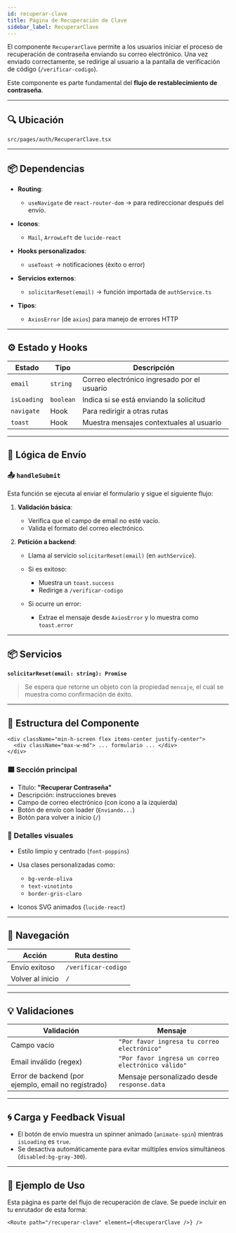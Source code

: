 ```yaml
---
id: recuperar-clave
title: Página de Recuperación de Clave
sidebar_label: RecuperarClave
---
```


El componente `RecuperarClave` permite a los usuarios iniciar el proceso de recuperación de contraseña enviando su correo electrónico. Una vez enviado correctamente, se redirige al usuario a la pantalla de verificación de código (`/verificar-codigo`).

Este componente es parte fundamental del **flujo de restablecimiento de contraseña**.

---

## 🔍 Ubicación

`src/pages/auth/RecuperarClave.tsx`

---

## 📦 Dependencias

* **Routing**:

  * `useNavigate` de `react-router-dom` → para redireccionar después del envío.
* **Iconos**:

  * `Mail`, `ArrowLeft` de `lucide-react`
* **Hooks personalizados**:

  * `useToast` → notificaciones (éxito o error)
* **Servicios externos**:

  * `solicitarReset(email)` → función importada de `authService.ts`
* **Tipos**:

  * `AxiosError` (de `axios`) para manejo de errores HTTP

---

## ⚙️ Estado y Hooks

| Estado      | Tipo      | Descripción                                 |
| ----------- | --------- | ------------------------------------------- |
| `email`     | `string`  | Correo electrónico ingresado por el usuario |
| `isLoading` | `boolean` | Indica si se está enviando la solicitud     |
| `navigate`  | Hook      | Para redirigir a otras rutas                |
| `toast`     | Hook      | Muestra mensajes contextuales al usuario    |

---

## 🧠 Lógica de Envío

### 📤 `handleSubmit`

Esta función se ejecuta al enviar el formulario y sigue el siguiente flujo:

1. **Validación básica**:

   * Verifica que el campo de email no esté vacío.
   * Valida el formato del correo electrónico.

2. **Petición a backend**:

   * Llama al servicio `solicitarReset(email)` (en `authService`).
   * Si es exitoso:

     * Muestra un `toast.success`
     * Redirige a `/verificar-codigo`
   * Si ocurre un error:

     * Extrae el mensaje desde `AxiosError` y lo muestra como `toast.error`

---

## 📦 Servicios

**`solicitarReset(email: string): Promise`**

> Se espera que retorne un objeto con la propiedad `mensaje`, el cual se muestra como confirmación de éxito.

---

## 🧱 Estructura del Componente

```tsx
<div className="min-h-screen flex items-center justify-center">
  <div className="max-w-md"> ... formulario ... </div>
</div>
```

### 🟩 Sección principal

* Título: **"Recuperar Contraseña"**
* Descripción: instrucciones breves
* Campo de correo electrónico (con ícono a la izquierda)
* Botón de envío con loader (`Enviando...`)
* Botón para volver a inicio (`/`)

### 🎨 Detalles visuales

* Estilo limpio y centrado (`font-poppins`)
* Usa clases personalizadas como:

  * `bg-verde-oliva`
  * `text-vinotinto`
  * `border-gris-claro`
* Iconos SVG animados (`lucide-react`)

---

## 🧭 Navegación

| Acción           | Ruta destino        |
| ---------------- | ------------------- |
| Envío exitoso    | `/verificar-codigo` |
| Volver al inicio | `/`                 |

---

## 💡 Validaciones

| Validación                                          | Mensaje                                            |
| --------------------------------------------------- | -------------------------------------------------- |
| Campo vacío                                         | `"Por favor ingresa tu correo electrónico"`        |
| Email inválido (regex)                              | `"Por favor ingresa un correo electrónico válido"` |
| Error de backend (por ejemplo, email no registrado) | Mensaje personalizado desde `response.data`        |

---

## 🌀 Carga y Feedback Visual

* El botón de envío muestra un spinner animado (`animate-spin`) mientras `isLoading` es `true`.
* Se desactiva automáticamente para evitar múltiples envíos simultáneos (`disabled:bg-gray-300`).

---

## 📝 Ejemplo de Uso

Esta página es parte del flujo de recuperación de clave. Se puede incluir en tu enrutador de esta forma:

```tsx
<Route path="/recuperar-clave" element={<RecuperarClave />} />
```